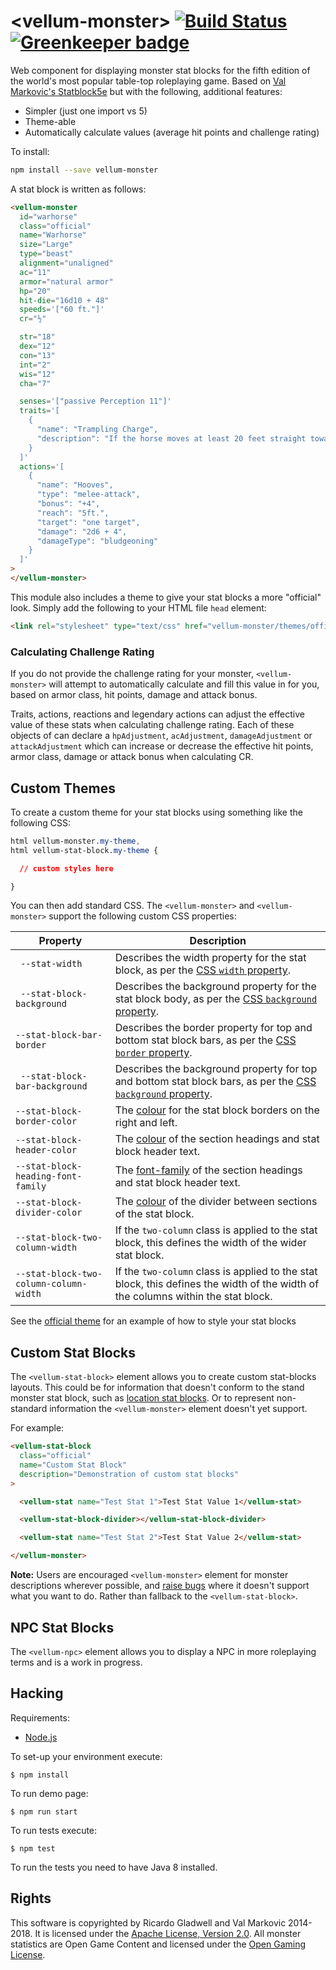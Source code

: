 # &lt;vellum-monster&gt; [![Build Status](https://travis-ci.org/grislyeye/vellum-monster.svg?branch=master)](https://travis-ci.org/grislyeye/vellum-monster) [![Greenkeeper badge](https://badges.greenkeeper.io/grislyeye/vellum-monster.svg)](https://greenkeeper.io/)

Web component for displaying monster stat blocks for the fifth edition of the world's most popular table-top roleplaying game. Based on [Val Markovic's Statblock5e](https://valloric.github.io/statblock5e/) but with the following, additional features:

  * Simpler (just one import vs 5)
  * Theme-able
  * Automatically calculate values (average hit points and challenge rating)

To install:

```sh
npm install --save vellum-monster
```

A stat block is written as follows:

<!--
```
<custom-element-demo>
  <template>
    <link rel="import" href="vellum-monster.html">
    <next-code-block></next-code-block>
  </template>
</custom-element-demo>
```
-->
```html
<vellum-monster
  id="warhorse"
  class="official"
  name="Warhorse"
  size="Large"
  type="beast"
  alignment="unaligned"
  ac="11"
  armor="natural armor"
  hp="20"
  hit-die="16d10 + 48"
  speeds='["60 ft."]'
  cr="½"

  str="18"
  dex="12"
  con="13"
  int="2"
  wis="12"
  cha="7"

  senses='["passive Perception 11"]'
  traits='[
    {
      "name": "Trampling Charge",
      "description": "If the horse moves at least 20 feet straight toward a creature and then hits it with a hooves attack on the same turn, that target must succeed on a DC 14 Strength saving throw or be knocked prone. If the target is prone, the horse can make another attack with its hooves against it as a bonus action."
    }
  ]'
  actions='[
    {
      "name": "Hooves",
      "type": "melee-attack",
      "bonus": "+4",
      "reach": "5ft.",
      "target": "one target",
      "damage": "2d6 + 4",
      "damageType": "bludgeoning"
    }
  ]'
>
</vellum-monster>
```

This module also includes a theme to give your stat blocks a more "official" look. Simply add the following to your HTML file `head` element:

```html
<link rel="stylesheet" type="text/css" href="vellum-monster/themes/official/style.css">
```

### Calculating Challenge Rating

If you do not provide the challenge rating for your monster, `<vellum-monster>` will attempt to automatically calculate and fill this value in for you, based on armor class, hit points, damage and attack bonus.

Traits, actions, reactions and legendary actions can adjust the effective value of these stats when calculating challenge rating. Each of these objects of can declare a `hpAdjustment`, `acAdjustment`, `damageAdjustment` or `attackAdjustment` which can increase or decrease the effective hit points, armor class, damage or attack bonus when calculating CR.

## Custom Themes

To create a custom theme for your stat blocks using something like the following CSS:

```css
html vellum-monster.my-theme,
html vellum-stat-block.my-theme {

  // custom styles here

}
```

You can then add standard CSS. The `<vellum-monster>` and `<vellum-monster>` support the following custom CSS properties:

| Property                               | Description
| -------------------------------------- | ---
| ` --stat-width`                        | Describes the width property for the stat block, as per the [CSS `width` property](https://developer.mozilla.org/en/docs/Web/CSS/width).
| ` --stat-block-background`             | Describes the background property for the stat block body, as per the [CSS `background` property](https://developer.mozilla.org/en/docs/Web/CSS/background).
| `--stat-block-bar-border`              | Describes the border property for top and bottom stat block bars, as per the [CSS `border` property](https://developer.mozilla.org/en/docs/Web/CSS/border).
| ` --stat-block-bar-background`         | Describes the background property for top and bottom stat block bars, as per the [CSS `background` property](https://developer.mozilla.org/en/docs/Web/CSS/background).
| `--stat-block-border-color`            | The [colour](https://developer.mozilla.org/en-US/docs/Web/CSS/color) for the stat block borders on the right and left.
| `--stat-block-header-color`            | The [colour](https://developer.mozilla.org/en-US/docs/Web/CSS/color) of the section headings and stat block header text.
| `--stat-block-heading-font-family`     | The [font-family](https://developer.mozilla.org/en-US/docs/Web/CSS/font-family) of the section headings and stat block header text.
| `--stat-block-divider-color`           | The [colour](https://developer.mozilla.org/en-US/docs/Web/CSS/color) of the divider between sections of the stat block.
| `--stat-block-two-column-width`        | If the `two-column` class is applied to the stat block, this defines the width of the wider stat block.
| `--stat-block-two-column-column-width` | If the `two-column` class is applied to the stat block, this defines the width of the width of the columns within the stat block.

See the [official theme](https://github.com/grislyeye/vellum-monster/blob/master/themes/official/style.css) for an example of how to style your stat blocks

## Custom Stat Blocks

The `<vellum-stat-block>` element allows you to create custom stat-blocks layouts. This could be for information that doesn't conform to the stand monster stat block, such as [location stat blocks](https://imgur.com/a/aIVfv). Or to represent non-standard information the `<vellum-monster>` element doesn't yet support.

For example:

```html
<vellum-stat-block
  class="official"
  name="Custom Stat Block"
  description="Demonstration of custom stat blocks"
>

  <vellum-stat name="Test Stat 1">Test Stat Value 1</vellum-stat>

  <vellum-stat-block-divider></vellum-stat-block-divider>

  <vellum-stat name="Test Stat 2">Test Stat Value 2</vellum-stat>

</vellum-monster>
```

**Note:** Users are encouraged `<vellum-monster>` element for monster descriptions wherever possible, and [raise bugs](https://github.com/grislyeye/vellum-stat-block/issues/new) where it doesn't support what you want to do. Rather than fallback to the `<vellum-stat-block>`.

## NPC Stat Blocks

The `<vellum-npc>` element allows you to display a NPC in more roleplaying terms and is a work in progress.

## Hacking

Requirements:

  * [Node.js](http://nodejs.org/)

To set-up your environment execute:

    $ npm install

To run demo page:

    $ npm run start

To run tests execute:

    $ npm test

To run the tests you need to have Java 8 installed.

## Rights

This software is copyrighted by Ricardo Gladwell and Val Markovic 2014-2018. It is licensed under the [Apache License, Version 2.0](LICENSE.txt). All monster statistics are Open Game Content and licensed under the [Open Gaming License](OGL.txt).
